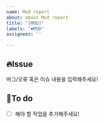 ```yaml
---
name: Mod report
about: about Mod report
title: "[MOD]"
labels: "❤️MOD"
assignees: ''

---
```


## 🔥Issue
버그/오류 혹은 이슈 내용을 입력해주세요!

## 📝To do
- [ ] 해야 할 작업을 추가해주세요!
